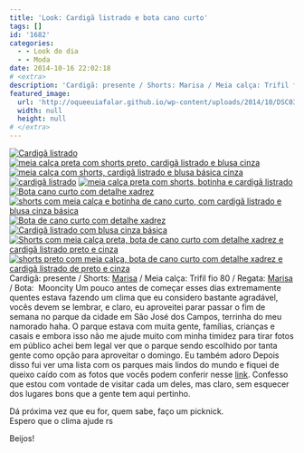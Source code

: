 ```yaml
---
title: 'Look: Cardigã listrado e bota cano curto'
tags: []
id: '1682'
categories:
  - - Look do dia
  - - Moda
date: 2014-10-16 22:02:18
# <extra>
description: 'Cardigã: presente / Shorts: Marisa / Meia calça: Trifil fio 80 / Regata: Marisa / Bota:  Mooncity Um pouco antes de começar esses dias extremamente quentes estava fazendo um clima que eu considero bastante agradável, vocês devem se lembrar, e claro, eu aproveitei parar passar o fim de semana no parque da cidade em São José dos Campos, terrinha do meu namorado haha. O parque estava com muita gente, famílias, crianças e casais e embora isso não me ajude muito com minha timidez para tirar fotos em público achei bem legal ver que o parque sendo escolhido por tanta gente como opção para aproveitar o domingo. Eu também adoro Depois disso fui ver uma lista com os parques mais lindos do mundo e fiquei de queixo caído com as fotos que vocês podem conferir nesse link. Confesso que estou com vontade &hellip;'
featured_image: 
  url: 'http://oqueeuiafalar.github.io/wp-content/uploads/2014/10/DSC03325.jpg'
  width: null
  height: null
# </extra>
---
```


[![Cardigã listrado ](/wp-content/uploads/2014/10/DSC03325.jpg)](/wp-content/uploads/2014/10/DSC03325.jpg) [![meia calça preta com shorts preto, cardigã listrado e blusa cinza ](/wp-content/uploads/2014/10/DSC03307.jpg)](/wp-content/uploads/2014/10/DSC03307.jpg) [![meia calça com shorts, cardigã listrado e blusa básica cinza](/wp-content/uploads/2014/10/DSC03308.jpg)](/wp-content/uploads/2014/10/DSC03308.jpg) [![cardigã listrado ](/wp-content/uploads/2014/10/DSC03305.jpg)](/wp-content/uploads/2014/10/DSC03305.jpg) [![meia calça preta com shorts, botinha e cardigã listrado ](/wp-content/uploads/2014/10/DSC03311.jpg)](/wp-content/uploads/2014/10/DSC03311.jpg)[![Bota cano curto com detalhe xadrez ](/wp-content/uploads/2014/10/DSC03313.jpg)](/wp-content/uploads/2014/10/DSC03313.jpg) [![shorts com meia calça e botinha de cano curto, com cardigã listrado e blusa cinza básica ](/wp-content/uploads/2014/10/DSC03320.jpg)](/wp-content/uploads/2014/10/DSC03320.jpg)[![Bota de cano curto com detalhe xadrez ](/wp-content/uploads/2014/10/DSC03315.jpg)](/wp-content/uploads/2014/10/DSC03315.jpg) [![Cardigã listrado com blusa cinza básica ](/wp-content/uploads/2014/10/DSC03316.jpg)](/wp-content/uploads/2014/10/DSC03316.jpg)[![Shorts com meia calça preta, bota de cano curto com detalhe xadrez e cardigã listrado preto e cinza ](/wp-content/uploads/2014/10/DSC03321.jpg)](/wp-content/uploads/2014/10/DSC03321.jpg) [![shorts preto com meia calça, bota de cano curto com detalhe xadrez e cardigã listrado de preto e cinza ](/wp-content/uploads/2014/10/DSC03323.jpg)](/wp-content/uploads/2014/10/DSC03323.jpg)Cardigã: presente / Shorts: [Marisa](http://www.marisa.com.br/ "Marisa") / Meia calça: Trifil fio 80 / Regata: [Marisa](http://www.marisa.com.br/ "Marisa") / Bota:  Mooncity Um pouco antes de começar esses dias extremamente quentes estava fazendo um clima que eu considero bastante agradável, vocês devem se lembrar, e claro, eu aproveitei parar passar o fim de semana no parque da cidade em São José dos Campos, terrinha do meu namorado haha. O parque estava com muita gente, famílias, crianças e casais e embora isso não me ajude muito com minha timidez para tirar fotos em público achei bem legal ver que o parque sendo escolhido por tanta gente como opção para aproveitar o domingo. Eu também adoro Depois disso fui ver uma lista com os parques mais lindos do mundo e fiquei de queixo caído com as fotos que vocês podem conferir nesse [link](http://hypescience.com/os-10-parques-urbanos-mais-lindos-do-mundo "link"). Confesso que estou com vontade de visitar cada um deles, mas claro, sem esquecer dos lugares bons que a gente tem aqui pertinho.  
  
Dá próxima vez que eu for, quem sabe, faço um picknick.  
Espero que o clima ajude rs  
  
Beijos!
